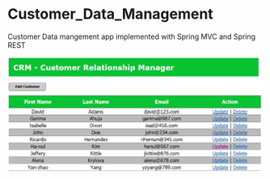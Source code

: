 # Customer_Data_Management

Customer Data mangement app implemented with Spring MVC and Spring REST

![image](https://github.com/532839167/Customer_Data_Management/blob/master/img/3.jpg)
